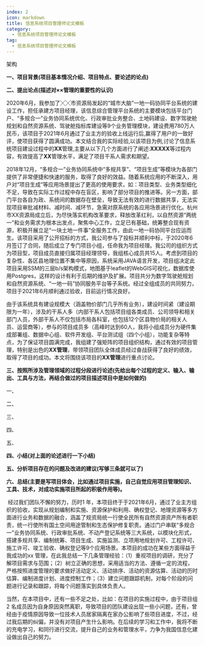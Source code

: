 ```yaml
---
index: 2
icon: markdown
title: 信息系统项目管理师论文模板
category:
  - 信息系统项目管理师论文模板
tag:
  - 信息系统项目管理师论文模板
---
```



架构

**一、项目背景(项目基本情况介绍、项目特点、要论述的论点)**

**二、提出论点(描述对××管理的重要性的认识)**

<!--more-->

​		2020年6月，我参加了╳╳市资源局发起的“城市大脑”一地一码协同平台系统的建设工作，担任承建方项目经理，该信息综合管理平台系统的主要模块包括平台门户、“多规合一”业务协同系统优化、行政审批业务整合、土地码建设、数字驾驶舱规划和自然资源系统、驾驶舱指标库建设等9个业务管理模块，建设费用780万人民币，该项目于2021年6月通过了业主方的验收上线运行后,赢得了用户的一致好评，使项目获得了圆满成功。本文结合我的实际经验,以该项目为例,讨论了信息系统项目建设过程中的**XX**管理,主要从以下几个方面进行了阐述:**XXXXX**等过程内容，有效提高了**XX**管理水平，满足了项目干系人需求和期望。

​		2018年12月，“多规合一”业务协同系统中“多规共享”、“项目生成”等模块为各部门提供了非常便捷和快速的服务，取得了良好的效益。随着系统应用的不断深入，用户对“项目生成”等应用场景提出了更高的使用要求，如：项目类型、业务类型细化不足，导致在实际工作过程中存在盲区，影响了部分项目的推进等。另一方面，部门平台各自为政、系统间的数据存在壁垒，导致无法有效的进行数据共享，无法实现项目审批减材料、减时间、减环节，急需对原系统的各应用场景进行优化。杭州市XX资源局成立后，为尽快落实机构改革要求，释放改革红利，以自然资源“两统一”和业务需求为根本出发点，聚焦中心工作，立足已有基础，统筹整合现有资源，积极开展立足“一块土地一件事”全服务工作，由此一地一码协同平台应运而生。该项目采用了公开招标的方式，我公司参与了投标并顺利中标，于2020年6月签订了合同，随后成立了专门项目小组，任命我为项目经理。我公司的组织方式为项目型，项目成员直接归属项目经理领导，我组核心成员共15人。考虑到项目的复杂性、各区县地理位置不集中等原因，系统采用JAVA语言开发，项目组决定此项目采用SSM的三层b/s架构模式，地图基于leaflet的WebGIS可视化，数据库使用Postgres，这样的设计有利于后期的维护及扩展。项目共分为数字驾驶舱规划和自然资源系统、“一地一码”协同服务平台等子系统。经过全组成员的共同努力，项目于2021年6月顺利通过验收，目前运行情况良好。 

​		由于该系统具有建设规模大（涵盖物价部门几乎所有业务），建设时间紧（建设期限为一年），涉及的干系人多（内部干系人包括项目组各类成员、公司领导和相关部门人员，外部干系人不仅包括市局各科室，也包括12个区县物价局的相关人员、运营商等），参与的项目成员多（高峰时达到60人，我将小组成员分为硬件集成部署组、数据中心组、软件开发组、平台测试组（四个小组），功能复杂等特点，为了保证项目圆满完成，我组建了强矩阵的项目组织结构，通过有效的项目管理，特别是出色的**XX管理**，带领项目团队全体成员经过奋战获得了良好的绩效，取得了项目的成功。本文将围绕该项目的**XX管理**进行重点讨论。

**三、按照所涉及管理领域的过程分段进行论述(先给出每个过程的定义、输入、输出、工具与方法，再结合做过的项目描述项目中是如何做的)**

一、

二、

三、

四、

五、

**四、小结(对上面的论述进行一下小结)**

**五、分析项目存在的问题及改进的建议(写够三条就可以了)**

**六、总结(主要是写项目体会，比如通过项目实施，自己自觉应用项目管理知识、工具、技术，对成功实施项目所起的积极作用等)。**

​		经过我们团队不懈的努力，历时1 年，本项目终于于2021年6月，通过了业主方组织的验收，实现从规划编制和实施、资源保护和利用、确权登记、地理资源等多方面进行业务和数据的融合，涵盖了规资局统一行使全民所有自然资源资产所有者职责，统一行使所有国土空间用途管制和生态保护修复职责。通过门户串联“多规合一”业务协同系统、行政审批系统、不动产登记系统等三大系统，以模块化形式，搭建多规共享、编制统筹、项目生成、实施监测、立项用地规划许可、工程许可、施工许可、竣工验收、确权登记等9个应用场景。本项目的成功在某些方面得益于我成功的xx 管理，在此我总结一下几条管理经验：（1）重视项目的调研，充分了解项目需求与范围；（2）树立正确的思想，采用适当的方法、遵循一定的流程，严格按照进度管理的要求做好活动定义、活动排序、活动的资源估算、活动的历时估算、编制进度计划、进度控制工作；（3）建立问题跟踪机制，对每个阶段的问题进行记录和跟踪，将每个问题落实到具体负责人。

​		当然，在本项目中，还有一些不足之处，比如：在项目的实施过程中，由于项目组2 名成员因为自身原因突然离职，导致项目的团队建设出现一些小问题，还有，曾经由于疫情原因导致一位技术人员居家隔离在家办公影响了些项目进度，不过，经过我后期的纠偏，并没有对项目产生什么影响。在后续的学习和工作中，我将不断的充电学习，和同行进行交流，提升自己的业务和管理水平，力争为我国信息化建设做出自己的努力。








